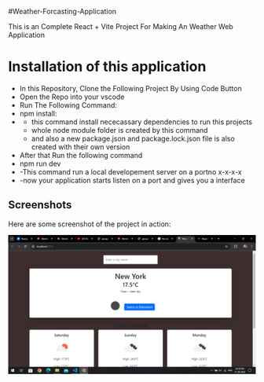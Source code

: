 #Weather-Forcasting-Application

This is an Complete React + Vite Project For Making An Weather Web Application 

# Installation of this application

- In this Repository, Clone the Following Project By Using Code Button 
- Open the Repo into your vscode
- Run The Following Command:
- npm install:
- - this command install nececassary dependencies to run this projects
  - whole node module folder is created by this command
  - and also a new package.json and package.lock.json file is also created with their own version 
- After that Run the following command
- npm run dev
- -This command run a local developement server on a portno x-x-x-x
- -now your application starts listen on a port and gives you a interface 
## Screenshots

Here are some screenshot of the project in action:

![Weather Forecasting Screenshot](Screenshot%20(71).png)
